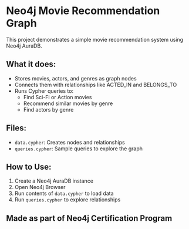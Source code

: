 # Neo4j Movie Recommendation Graph

This project demonstrates a simple movie recommendation system using Neo4j AuraDB.

## What it does:
- Stores movies, actors, and genres as graph nodes
- Connects them with relationships like ACTED_IN and BELONGS_TO
- Runs Cypher queries to:
  - Find Sci-Fi or Action movies
  - Recommend similar movies by genre
  - Find actors by genre

## Files:
- `data.cypher`: Creates nodes and relationships
- `queries.cypher`: Sample queries to explore the graph

## How to Use:
1. Create a Neo4j AuraDB instance
2. Open Neo4j Browser
3. Run contents of `data.cypher` to load data
4. Run `queries.cypher` to explore relationships

## Made as part of Neo4j Certification Program
